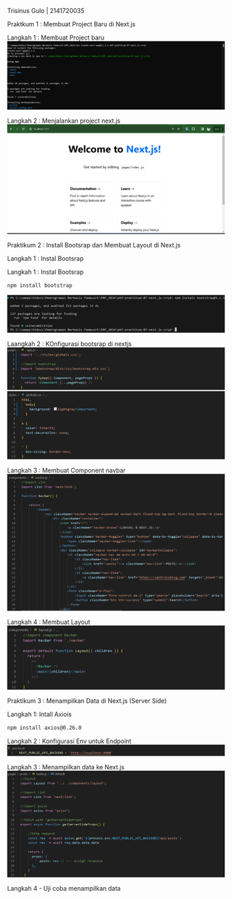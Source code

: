 Trisinus Gulo | 2141720035

Praktkum 1 : Membuat Project Baru di Next.js

Langkah 1 : Membuat Project baru
![test](img/langkah1-prak1.png)

Langkah 2 : Menjalankan project next.js
![test](img/langkah2-prak1.png)

Praktikum 2 : Install Bootsrap dan Membuat Layout di Next.js

Langkah 1 : Instal Bootsrap
  
Langkah 1 : Instal Bootsrap
```bash
npm install bootstrap
```
![test](img/langkah1-prak2.png)

Laangkah 2 : KOnfigurasi bootsrap di nextjs 
![test](img/langkah2-prak2.png)
![test](img/langkah3-prak2.png)

Langkah 3 : Membuat Component navbar
![test](img/langkah4-prak2.png)

Langkah 4 : Membuat Layout
![test](img/langkah5-prak2.png)

Praktikum 3 : Menampilkan Data di Next.js (Server Side)

Langkah 1: Intall Axiois
```bash
npm install axios@0.26.0
```
Langkah 2 : Konfigurasi Env untuk Endpoint
![test](img/langksh1-prak3.png)

Langkah 3 : Menampilkan data ke Next.js
![test](img/langkah3-prak3.png)

Langkah 4 - Uji coba menampilkan data

